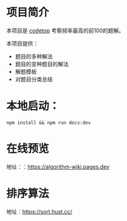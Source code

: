 # 项目简介
本项目是 [codetop](https://codetop.cc/) 考察频率最高的前100的题解。

本项目提供：
- 题目的多种解法
- 题目的变种题目的解法
- 解题模板
- 对题目分类总结

# 本地启动：
```shell
npm install && npm run docs:dev
```

# 在线预览
地址：：https://algorithm-wiki.pages.dev

# 排序算法
地址：https://sort.hust.cc/
